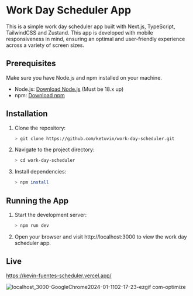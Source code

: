 # Work Day Scheduler App

This is a simple work day scheduler app built with Next.js, TypeScript, TailwindCSS and Zustand. This app is developed with mobile responsiveness in mind, ensuring an optimal and user-friendly experience across a variety of screen sizes.

## Prerequisites

Make sure you have Node.js and npm installed on your machine.

- Node.js: [Download Node.js](https://nodejs.org/) (Must be 18.x up)
- npm: [Download npm](https://www.npmjs.com/get-npm)

## Installation

1. Clone the repository:
   ```bash
   > git clone https://github.com/ketuvin/work-day-scheduler.git
2. Navigate to the project directory:
   ```bash
   > cd work-day-scheduler
3. Install dependencies:
   ```bash
   > npm install
## Running the App

1. Start the development server:
   ```bash
   > npm run dev
2. Open your browser and visit http://localhost:3000 to view the work day scheduler app.

## Live
https://kevin-fuentes-scheduler.vercel.app/

![localhost_3000-GoogleChrome2024-01-1102-17-23-ezgif com-optimize](https://github.com/ketuvin/work-day-scheduler/assets/33052653/1bc35abf-dcde-4f86-9732-9f7682c3a7fb)




